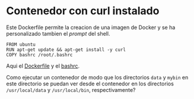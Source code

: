 # Contenedor con curl instalado

Este Dockerfile permite la creacion de una imagen de Docker y se ha personalizado tambien el *prompt* del shell.

```
FROM ubuntu
RUN apt-get update && apt-get install -y curl
COPY bashrc /root/.bashrc
```

Aqui el [Dockerfile](Dockerfile) y el [bashrc](bashrc).

Como ejecutar un contenedor de modo que los directorios `data` y `mybin` en este directorio se puedan ver desde el contenedor en los directorios `/usr/local/data` y `/usr/local/bin`, respectivamente?

